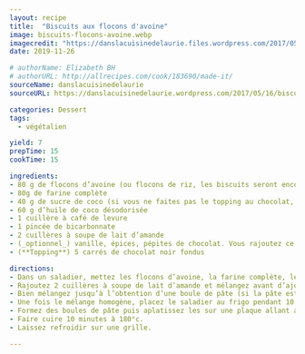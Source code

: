 ```yaml
---
layout: recipe
title:  "Biscuits aux flocons d'avoine"
image: biscuits-flocons-avoine.webp
imagecredit: "https://danslacuisinedelaurie.files.wordpress.com/2017/05/thumb__mg_0472_1024.jpg?w=620"
date: 2019-11-26

# authorName: Elizabeth BH
# authorURL: http://allrecipes.com/cook/183690/made-it/
sourceName: danslacuisinedelaurie
sourceURL: https://danslacuisinedelaurie.wordpress.com/2017/05/16/biscuits-vegan-aux-flocons-davoine/

categories: Dessert
tags:
  - végétalien

yield: 7
prepTime: 15
cookTime: 15

ingredients:
- 80 g de flocons d’avoine (ou flocons de riz, les biscuits seront encore plus croustillants)
- 80g de farine complète
- 40 g de sucre de coco (si vous ne faites pas le topping au chocolat, vous pouvez en mettre 50g)
- 60 g d’huile de coco désodorisée
- 1 cuillère à café de levure
- 1 pincée de bicarbonnate
- 2 cuillères à soupe de lait d’amande
- (_optionnel_) vanille, épices, pépites de chocolat. Vous rajoutez ce que vous voulez ou ce que vous avez sous la main.
- (**Topping**) 5 carrés de chocolat noir fondus

directions:
- Dans un saladier, mettez les flocons d’avoine, la farine complète, le sucre, la cuillère à café de levure, le bicarbonate et les éventuelles épices, pépites … (ici recette nature). Mélangez.
- Rajoutez 2 cuillères à soupe de lait d’amande et mélangez avant d’ajouter 60g d’huile de coco désodorisée fondue.  
- Bien mélangez jusqu’à l’obtention d’une boule de pâte (si la pâte est trop friable ou compacte, rajoutez un peu de lait d’amande)
- Une fois le mélange homogène, placez le saladier au frigo pendant 10 minutes… Pas plus sinon l’huile de coco sera trop dure et impossible à manipuler !
- Formez des boules de pâte puis aplatissez les sur une plaque allant au four.
- Faire cuire 10 minutes à 180°c.
- Laissez refroidir sur une grille.

---
```

